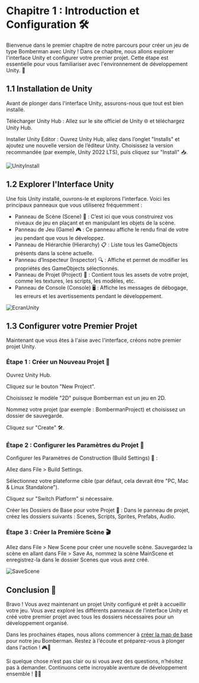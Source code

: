 # Chapitre 1 : Introduction et Configuration 🛠️
Bienvenue dans le premier chapitre de notre parcours pour créer un jeu de type Bomberman avec Unity ! Dans ce chapitre, nous allons explorer l'interface Unity et configurer votre premier projet. Cette étape est essentielle pour vous familiariser avec l'environnement de développement Unity. 🚀

## 1.1 Installation de Unity

Avant de plonger dans l'interface Unity, assurons-nous que tout est bien installé.

Télécharger Unity Hub : Allez sur le site officiel de Unity 🌐 et téléchargez Unity Hub.

Installer Unity Editor : Ouvrez Unity Hub, allez dans l’onglet "Installs" et ajoutez une nouvelle version de l’éditeur Unity. Choisissez la version recommandée (par exemple, Unity 2022 LTS), puis cliquez sur "Install" 📥.

![UnityInstall](Images/UnityInstall.png)

## 1.2 Explorer l'Interface Unity

Une fois Unity installé, ouvrons-le et explorons l'interface. Voici les principaux panneaux que vous utiliserez fréquemment :

- Panneau de Scène (Scene) 🚀 : C’est ici que vous construirez vos niveaux de jeu en plaçant et en manipulant les objets de la scène.
- Panneau de Jeu (Game) 🎮 : Ce panneau affiche le rendu final de votre jeu pendant que vous le développez.
- Panneau de Hiérarchie (Hierarchy) 📋 : Liste tous les GameObjects présents dans la scène actuelle.
- Panneau d’Inspecteur (Inspector) 🔍 : Affiche et permet de modifier les propriétés des GameObjects sélectionnés.
- Panneau de Projet (Project) 📂 : Contient tous les assets de votre projet, comme les textures, les scripts, les modèles, etc.
- Panneau de Console (Console) 🖥️ : Affiche les messages de débogage, les erreurs et les avertissements pendant le développement.

![EcranUnity](Images/EcranUnity.png)

## 1.3 Configurer votre Premier Projet

Maintenant que vous êtes à l'aise avec l'interface, créons notre premier projet Unity.

### Étape 1 : Créer un Nouveau Projet 🎉

Ouvrez Unity Hub.

Cliquez sur le bouton "New Project".

Choisissez le modèle "2D" puisque Bomberman est un jeu en 2D.

Nommez votre projet (par exemple : BombermanProject) et choisissez un dossier de sauvegarde.

Cliquez sur "Create" 🛠️.

### Étape 2 : Configurer les Paramètres du Projet 📑

Configurer les Paramètres de Construction (Build Settings) 🔨 :

Allez dans File > Build Settings.

Sélectionnez votre plateforme cible (par défaut, cela devrait être "PC, Mac & Linux Standalone").

Cliquez sur "Switch Platform" si nécessaire.

Créer les Dossiers de Base pour votre Projet 📂 :
Dans le panneau de projet, créez les dossiers suivants : Scenes, Scripts, Sprites, Prefabs, Audio.

### Étape 3 : Créer la Première Scène 🎬

Allez dans File > New Scene pour créer une nouvelle scène.
Sauvegardez la scène en allant dans File > Save As, nommez la scène MainScene et enregistrez-la dans le dossier Scenes que vous avez créé.

![SaveScene](Images/SaveScene.png)

## Conclusion 🌟

Bravo ! Vous avez maintenant un projet Unity configuré et prêt à accueillir votre jeu. Vous avez exploré les différents panneaux de l’interface Unity et créé votre premier projet avec tous les dossiers nécessaires pour un développement organisé.

Dans les prochaines étapes, nous allons commencer à [créer la map de base](https://github.com/g404-code-gaming/Bomberman2D/blob/main/Création-Du-Jeu/2.Création%20de%20la%20Map.md) pour notre jeu Bomberman. Restez à l'écoute et préparez-vous à plonger dans l'action ! 🎮🚀

Si quelque chose n’est pas clair ou si vous avez des questions, n’hésitez pas à demander. Continuons cette incroyable aventure de développement ensemble ! 🎯👾

